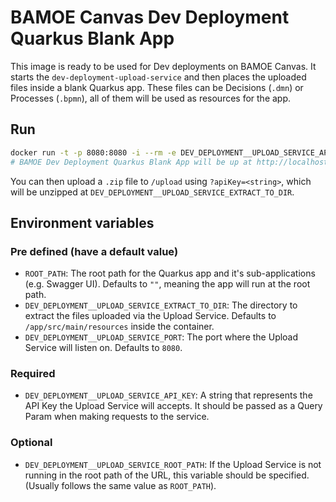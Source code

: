 # BAMOE Canvas Dev Deployment Quarkus Blank App

This image is ready to be used for Dev deployments on BAMOE Canvas.
It starts the `dev-deployment-upload-service` and then places the uploaded files inside a blank Quarkus app.
These files can be Decisions (`.dmn`) or Processes (`.bpmn`), all of them will be used as resources for the app.

## Run

```bash
docker run -t -p 8080:8080 -i --rm -e DEV_DEPLOYMENT__UPLOAD_SERVICE_API_KEY=<string> quay.io/bamoe/canvas-dev-deployment-quarkus-blank-app:9.3.0-ibm-0007
# BAMOE Dev Deployment Quarkus Blank App will be up at http://localhost:8080
```

You can then upload a `.zip` file to `/upload` using `?apiKey=<string>`, which will be unzipped at `DEV_DEPLOYMENT__UPLOAD_SERVICE_EXTRACT_TO_DIR`.

## Environment variables

### Pre defined (have a default value)

- `ROOT_PATH`: The root path for the Quarkus app and it's sub-applications (e.g. Swagger UI). Defaults to `""`, meaning the app will run at the root path.
- `DEV_DEPLOYMENT__UPLOAD_SERVICE_EXTRACT_TO_DIR`: The directory to extract the files uploaded via the Upload Service. Defaults to `/app/src/main/resources` inside the container.
- `DEV_DEPLOYMENT__UPLOAD_SERVICE_PORT`: The port where the Upload Service will listen on. Defaults to `8080`.

### Required

- `DEV_DEPLOYMENT__UPLOAD_SERVICE_API_KEY`: A string that represents the API Key the Upload Service will accepts. It should be passed as a Query Param when making requests to the service.

### Optional

- `DEV_DEPLOYMENT__UPLOAD_SERVICE_ROOT_PATH`: If the Upload Service is not running in the root path of the URL, this variable should be specified. (Usually follows the same value as `ROOT_PATH`).